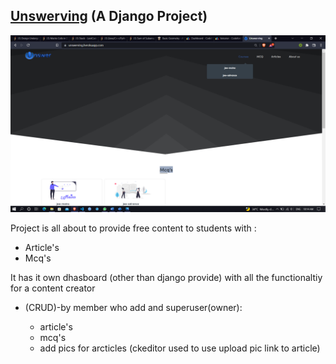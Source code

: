<h2><a href="https://unswerving.herokuapp.com/">Unswerving</a> (A Django Project)</h2>

<img src="./image/README/1659455120590.png"/>

Project is all about to provide free content to students with :

- Article's
- Mcq's

It has it own dhasboard (other than django provide) with all the functionaltiy for a content creator

- (CRUD)-by member who add and superuser(owner):

  - article's
  - mcq's
  - add pics for arcticles (ckeditor used to use upload pic link to article)
